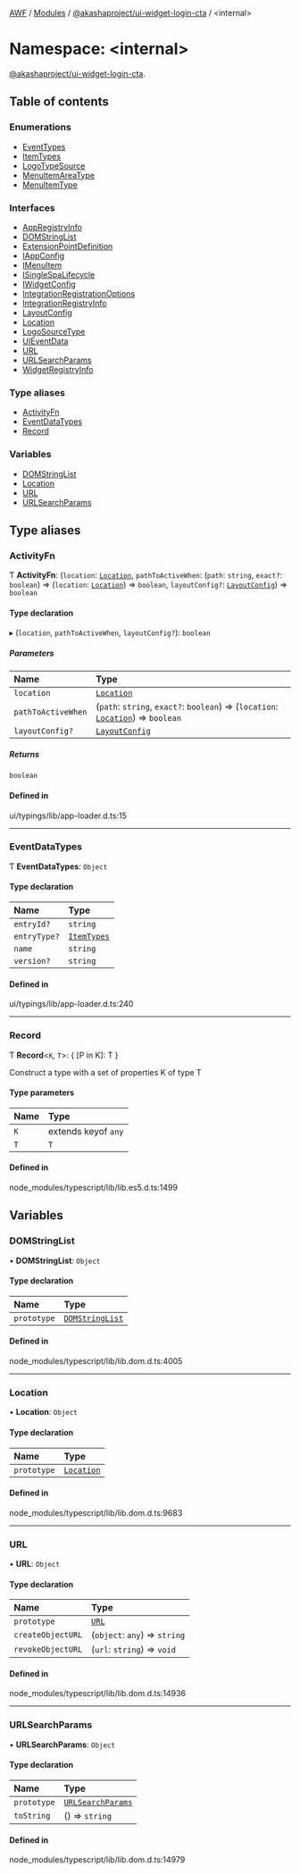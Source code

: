 [AWF](../README.md) / [Modules](../modules.md) / [@akashaproject/ui-widget-login-cta](akashaproject_ui_widget_login_cta.md) / <internal\>

# Namespace: <internal\>

[@akashaproject/ui-widget-login-cta](akashaproject_ui_widget_login_cta.md).<internal>

## Table of contents

### Enumerations

- [EventTypes](../enums/akashaproject_ui_widget_login_cta._internal_.EventTypes.md)
- [ItemTypes](../enums/akashaproject_ui_widget_login_cta._internal_.ItemTypes.md)
- [LogoTypeSource](../enums/akashaproject_ui_widget_login_cta._internal_.LogoTypeSource.md)
- [MenuItemAreaType](../enums/akashaproject_ui_widget_login_cta._internal_.MenuItemAreaType.md)
- [MenuItemType](../enums/akashaproject_ui_widget_login_cta._internal_.MenuItemType.md)

### Interfaces

- [AppRegistryInfo](../interfaces/akashaproject_ui_widget_login_cta._internal_.AppRegistryInfo.md)
- [DOMStringList](../interfaces/akashaproject_ui_widget_login_cta._internal_.DOMStringList.md)
- [ExtensionPointDefinition](../interfaces/akashaproject_ui_widget_login_cta._internal_.ExtensionPointDefinition.md)
- [IAppConfig](../interfaces/akashaproject_ui_widget_login_cta._internal_.IAppConfig.md)
- [IMenuItem](../interfaces/akashaproject_ui_widget_login_cta._internal_.IMenuItem.md)
- [ISingleSpaLifecycle](../interfaces/akashaproject_ui_widget_login_cta._internal_.ISingleSpaLifecycle.md)
- [IWidgetConfig](../interfaces/akashaproject_ui_widget_login_cta._internal_.IWidgetConfig.md)
- [IntegrationRegistrationOptions](../interfaces/akashaproject_ui_widget_login_cta._internal_.IntegrationRegistrationOptions.md)
- [IntegrationRegistryInfo](../interfaces/akashaproject_ui_widget_login_cta._internal_.IntegrationRegistryInfo.md)
- [LayoutConfig](../interfaces/akashaproject_ui_widget_login_cta._internal_.LayoutConfig.md)
- [Location](../interfaces/akashaproject_ui_widget_login_cta._internal_.Location.md)
- [LogoSourceType](../interfaces/akashaproject_ui_widget_login_cta._internal_.LogoSourceType.md)
- [UIEventData](../interfaces/akashaproject_ui_widget_login_cta._internal_.UIEventData.md)
- [URL](../interfaces/akashaproject_ui_widget_login_cta._internal_.URL.md)
- [URLSearchParams](../interfaces/akashaproject_ui_widget_login_cta._internal_.URLSearchParams.md)
- [WidgetRegistryInfo](../interfaces/akashaproject_ui_widget_login_cta._internal_.WidgetRegistryInfo.md)

### Type aliases

- [ActivityFn](akashaproject_ui_widget_login_cta._internal_.md#activityfn)
- [EventDataTypes](akashaproject_ui_widget_login_cta._internal_.md#eventdatatypes)
- [Record](akashaproject_ui_widget_login_cta._internal_.md#record)

### Variables

- [DOMStringList](akashaproject_ui_widget_login_cta._internal_.md#domstringlist)
- [Location](akashaproject_ui_widget_login_cta._internal_.md#location)
- [URL](akashaproject_ui_widget_login_cta._internal_.md#url)
- [URLSearchParams](akashaproject_ui_widget_login_cta._internal_.md#urlsearchparams)

## Type aliases

### ActivityFn

Ƭ **ActivityFn**: (`location`: [`Location`](akashaproject_ui_widget_login_cta._internal_.md#location), `pathToActiveWhen`: (`path`: `string`, `exact?`: `boolean`) => (`location`: [`Location`](akashaproject_ui_widget_login_cta._internal_.md#location)) => `boolean`, `layoutConfig?`: [`LayoutConfig`](../interfaces/akashaproject_ui_widget_login_cta._internal_.LayoutConfig.md)) => `boolean`

#### Type declaration

▸ (`location`, `pathToActiveWhen`, `layoutConfig?`): `boolean`

##### Parameters

| Name | Type |
| :------ | :------ |
| `location` | [`Location`](akashaproject_ui_widget_login_cta._internal_.md#location) |
| `pathToActiveWhen` | (`path`: `string`, `exact?`: `boolean`) => (`location`: [`Location`](akashaproject_ui_widget_login_cta._internal_.md#location)) => `boolean` |
| `layoutConfig?` | [`LayoutConfig`](../interfaces/akashaproject_ui_widget_login_cta._internal_.LayoutConfig.md) |

##### Returns

`boolean`

#### Defined in

ui/typings/lib/app-loader.d.ts:15

___

### EventDataTypes

Ƭ **EventDataTypes**: `Object`

#### Type declaration

| Name | Type |
| :------ | :------ |
| `entryId?` | `string` |
| `entryType?` | [`ItemTypes`](../enums/akashaproject_ui_widget_login_cta._internal_.ItemTypes.md) |
| `name` | `string` |
| `version?` | `string` |

#### Defined in

ui/typings/lib/app-loader.d.ts:240

___

### Record

Ƭ **Record**<`K`, `T`\>: { [P in K]: T }

Construct a type with a set of properties K of type T

#### Type parameters

| Name | Type |
| :------ | :------ |
| `K` | extends keyof `any` |
| `T` | `T` |

#### Defined in

node_modules/typescript/lib/lib.es5.d.ts:1499

## Variables

### DOMStringList

• **DOMStringList**: `Object`

#### Type declaration

| Name | Type |
| :------ | :------ |
| `prototype` | [`DOMStringList`](akashaproject_ui_widget_login_cta._internal_.md#domstringlist) |

#### Defined in

node_modules/typescript/lib/lib.dom.d.ts:4005

___

### Location

• **Location**: `Object`

#### Type declaration

| Name | Type |
| :------ | :------ |
| `prototype` | [`Location`](akashaproject_ui_widget_login_cta._internal_.md#location) |

#### Defined in

node_modules/typescript/lib/lib.dom.d.ts:9683

___

### URL

• **URL**: `Object`

#### Type declaration

| Name | Type |
| :------ | :------ |
| `prototype` | [`URL`](akashaproject_ui_widget_login_cta._internal_.md#url) |
| `createObjectURL` | (`object`: `any`) => `string` |
| `revokeObjectURL` | (`url`: `string`) => `void` |

#### Defined in

node_modules/typescript/lib/lib.dom.d.ts:14936

___

### URLSearchParams

• **URLSearchParams**: `Object`

#### Type declaration

| Name | Type |
| :------ | :------ |
| `prototype` | [`URLSearchParams`](akashaproject_ui_widget_login_cta._internal_.md#urlsearchparams) |
| `toString` | () => `string` |

#### Defined in

node_modules/typescript/lib/lib.dom.d.ts:14979
